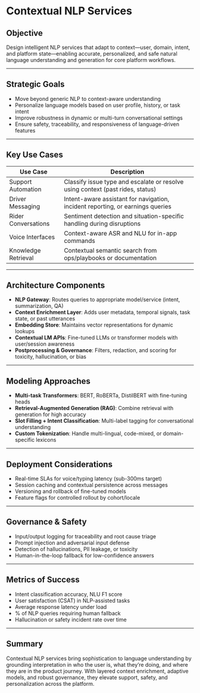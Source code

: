 # Contextual NLP Services

## Objective
Design intelligent NLP services that adapt to context—user, domain, intent, and platform state—enabling accurate, personalized, and safe natural language understanding and generation for core platform workflows.

---

## Strategic Goals
- Move beyond generic NLP to context-aware understanding
- Personalize language models based on user profile, history, or task intent
- Improve robustness in dynamic or multi-turn conversational settings
- Ensure safety, traceability, and responsiveness of language-driven features

---

## Key Use Cases
| Use Case | Description |
|----------|-------------|
| Support Automation | Classify issue type and escalate or resolve using context (past rides, status) |
| Driver Messaging | Intent-aware assistant for navigation, incident reporting, or earnings queries |
| Rider Conversations | Sentiment detection and situation-specific handling during disruptions |
| Voice Interfaces | Context-aware ASR and NLU for in-app commands |
| Knowledge Retrieval | Contextual semantic search from ops/playbooks or documentation |

---

## Architecture Components
- **NLP Gateway**: Routes queries to appropriate model/service (intent, summarization, QA)
- **Context Enrichment Layer**: Adds user metadata, temporal signals, task state, or past utterances
- **Embedding Store**: Maintains vector representations for dynamic lookups
- **Contextual LM APIs**: Fine-tuned LLMs or transformer models with user/session awareness
- **Postprocessing & Governance**: Filters, redaction, and scoring for toxicity, hallucination, or bias

---

## Modeling Approaches
- **Multi-task Transformers**: BERT, RoBERTa, DistilBERT with fine-tuning heads
- **Retrieval-Augmented Generation (RAG)**: Combine retrieval with generation for high accuracy
- **Slot Filling + Intent Classification**: Multi-label tagging for conversational understanding
- **Custom Tokenization**: Handle multi-lingual, code-mixed, or domain-specific lexicons

---

## Deployment Considerations
- Real-time SLAs for voice/typing latency (sub-300ms target)
- Session caching and contextual persistence across messages
- Versioning and rollback of fine-tuned models
- Feature flags for controlled rollout by cohort/locale

---

## Governance & Safety
- Input/output logging for traceability and root cause triage
- Prompt injection and adversarial input defense
- Detection of hallucinations, PII leakage, or toxicity
- Human-in-the-loop fallback for low-confidence answers

---

## Metrics of Success
- Intent classification accuracy, NLU F1 score
- User satisfaction (CSAT) in NLP-assisted tasks
- Average response latency under load
- % of NLP queries requiring human fallback
- Hallucination or safety incident rate over time

---

## Summary
Contextual NLP services bring sophistication to language understanding by grounding interpretation in who the user is, what they’re doing, and where they are in the product journey. With layered context enrichment, adaptive models, and robust governance, they elevate support, safety, and personalization across the platform.